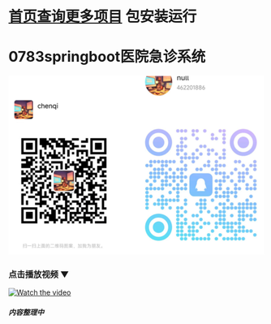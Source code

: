 # [首页查询更多项目](https://github.com/GraduationProject-springboot) 包安装运行


# 0783springboot医院急诊系统

![picture](https://raw.githubusercontent.com/GraduationProject-springboot/.github/main/img/wx.png)

### 点击播放视频 ▼
[![Watch the video](https://i.sstatic.net/Vp2cE.png)](https://www.bilibili.com/video/BV14HerezEwW?p=138)


#####   内容整理中  











